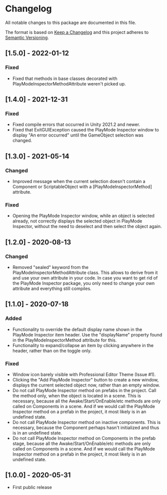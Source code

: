 # Changelog
All notable changes to this package are documented in this file.

The format is based on [Keep a Changelog](http://keepachangelog.com/en/1.0.0/)
and this project adheres to [Semantic Versioning](http://semver.org/spec/v2.0.0.html).

## [1.5.0] - 2022-01-12
### Fixed
 - Fixed that methods in base classes decorated with PlayModeInspectorMethodAttribute weren't picked up.

## [1.4.0] - 2021-12-31
### Fixed
 - Fixed compile errors that occurred in Unity 2021.2 and newer.
 - Fixed that ExitGUIException caused the PlayMode Inspector window to display "An error occurred" until the GameObject selection was changed.

## [1.3.0] - 2021-05-14
### Changed
 - Improved message when the current selection doesn't contain a Component or ScriptableObject with a [PlayModeInspectorMethod] attribute.

### Fixed
 - Opening the PlayMode Inspector window, while an object is selected already, not correctly displays the selected object in PlayMode Inspector, without the need to deselect and then select the object again.

## [1.2.0] - 2020-08-13
### Changed
 - Removed "sealed" keyword from the PlayModeInspectorMethodAttribute class. This allows to derive from it and use your own attribute in your code. In case you want to get rid of the PlayMode Inspector package, you only need to change your own attribute and everything still compiles.
 
## [1.1.0] - 2020-07-18
### Added
 - Functionality to override the default display name shown in the PlayMode Inspector item header. Use the "displayName" property found in the PlayModeInspectorMethod attribute for this.
 - Functionality to expand/collapse an item by clicking anywhere in the header, rather than on the toggle only.

### Fixed
 - Window icon barely visible with Professional Editor Theme (Issue #1).
 - Clicking the "Add PlayMode Inspector" button to create a new window, displays the current selected object now, rather than an empty window.
 - Do not call PlayMode Inspector method on prefabs in the project. Call the method only, when the object is located in a scene. This is necessary, because all the Awake/Start/OnEnable/etc methods are only called on Components in a scene. And if we would call the PlayMode Inspector method on a prefab in the project, it most likely is in an undefined state.
 - Do not call PlayMode Inspector method on inactive components. This is necessary, because the Component perhaps hasn't initialized and thus is in an undefined state.
 - Do not call PlayMode Inspector method on Components in the prefab stage, because all the Awake/Start/OnEnable/etc methods are only called on Components in a scene. And if we would call the PlayMode Inspector method on a prefab in the project, it most likely is in an undefined state.

## [1.0.0] - 2020-05-31
 - First public release
